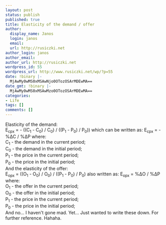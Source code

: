 ```yaml
---
layout: post
status: publish
published: true
title: Elasticity of the demand / offer
author:
  display_name: Janos
  login: janos
  email: 
  url: http://rusiczki.net
author_login: janos
author_email: 
author_url: http://rusiczki.net
wordpress_id: 55
wordpress_url: http://www.rusiczki.net/wp/?p=55
date: !binary |-
  MjAwMy0wMS0xMSAwNjo0OTozOSArMDEwMA==
date_gmt: !binary |-
  MjAwMy0wMS0xMSAwMzo0OTozOSArMDEwMA==
categories:
- Life
tags: []
comments: []
---
```

<p>Elasticity of the demand:<br />
E<sub>cpx</sub> = - ((C<sub>1</sub> - C<sub>0</sub>) / C<sub>0</sub>) / ((P<sub>1</sub> - P<sub>0</sub>) / P<sub>0</sub>)) which can be written as: E<sub>cpx</sub> = - %&Delta;C / %&Delta;P where:<br />
C<sub>1</sub> - the demand in the current period;<br />
C<sub>0</sub> - the demand in the initial period;<br />
P<sub>1</sub> - the price in the current period;<br />
P<sub>0</sub> - the price in the initial period;<br />
And the elasticity of the offer:<br />
E<sub>opx</sub> = ((O<sub>1</sub> - O<sub>0</sub>) / O<sub>0</sub>) / ((P<sub>1</sub> - P<sub>0</sub>) / P<sub>0</sub>) also written as: E<sub>opx</sub> = %&Delta;O / %&Delta;P where:<br />
O<sub>1</sub> - the offer in the current period;<br />
O<sub>0</sub> - the offer in the initial period;<br />
P<sub>1</sub> - the price in the current period;<br />
P<sub>0</sub> - the price in the initial period;<br />
And no... I haven't gone mad. Yet... Just wanted to write these down. For further reference. Hahaha.</p>
